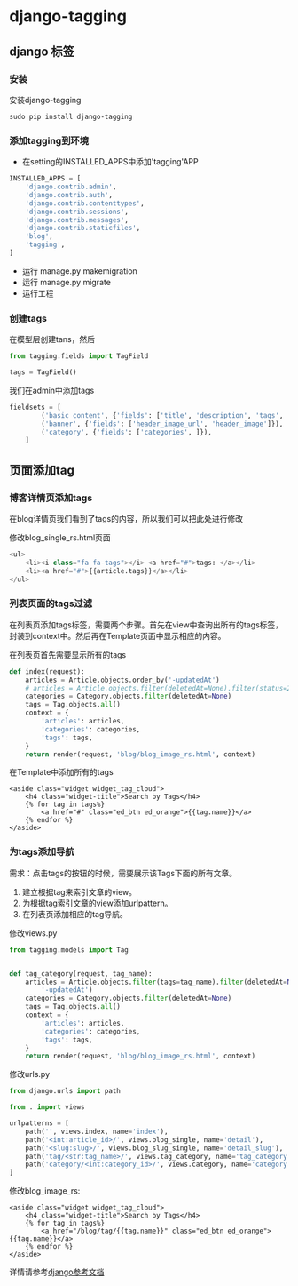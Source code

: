 # django-tagging

## django 标签

### 安装

安装django-tagging

```text
sudo pip install django-tagging
```

### 添加tagging到环境

* 在setting的INSTALLED\_APPS中添加'tagging'APP

```python
INSTALLED_APPS = [
    'django.contrib.admin',
    'django.contrib.auth',
    'django.contrib.contenttypes',
    'django.contrib.sessions',
    'django.contrib.messages',
    'django.contrib.staticfiles',
    'blog',
    'tagging',
]
```

* 运行 manage.py makemigration
* 运行 manage.py migrate
* 运行工程

### 创建tags

在模型层创建tans，然后

```python
from tagging.fields import TagField

tags = TagField()
```

我们在admin中添加tags

```python
fieldsets = [
        ('basic content', {'fields': ['title', 'description', 'tags', 'content', 'status']}),
        ('banner', {'fields': ['header_image_url', 'header_image']}),
        ('category', {'fields': ['categories', ]}),
    ]
```

## 页面添加tag

### 博客详情页添加tags

在blog详情页我们看到了tags的内容，所以我们可以把此处进行修改

修改blog\_single\_rs.html页面

```python
<ul>
    <li><i class="fa fa-tags"></i> <a href="#">tags: </a></li>
    <li><a href="#">{{article.tags}}</a></li>
</ul>
```

### 列表页面的tags过滤

在列表页添加tags标签，需要两个步骤。首先在view中查询出所有的tags标签，封装到context中。然后再在Template页面中显示相应的内容。

在列表页首先需要显示所有的tags

```python
def index(request):
    articles = Article.objects.order_by('-updatedAt')
    # articles = Article.objects.filter(deletedAt=None).filter(status=2).order_by('-updatedAt')
    categories = Category.objects.filter(deletedAt=None)
    tags = Tag.objects.all()
    context = {
        'articles': articles,
        'categories': categories,
        'tags': tags,
    }
    return render(request, 'blog/blog_image_rs.html', context)
```

在Template中添加所有的tags

```markup
<aside class="widget widget_tag_cloud">
    <h4 class="widget-title">Search by Tags</h4>
    {% for tag in tags%}
        <a href="#" class="ed_btn ed_orange">{{tag.name}}</a>
    {% endfor %}
</aside>
```

### 为tags添加导航

需求：点击tags的按钮的时候，需要展示该Tags下面的所有文章。

1. 建立根据tag来索引文章的view。
2. 为根据tag索引文章的view添加urlpattern。
3. 在列表页添加相应的tag导航。

修改views.py

```python
from tagging.models import Tag


def tag_category(request, tag_name):
    articles = Article.objects.filter(tags=tag_name).filter(deletedAt=None).filter(status=2).order_by(
        '-updatedAt')
    categories = Category.objects.filter(deletedAt=None)
    tags = Tag.objects.all()
    context = {
        'articles': articles,
        'categories': categories,
        'tags': tags,
    }
    return render(request, 'blog/blog_image_rs.html', context)
```

修改urls.py

```python
from django.urls import path

from . import views

urlpatterns = [
    path('', views.index, name='index'),
    path('<int:article_id>/', views.blog_single, name='detail'),
    path('<slug:slug>/', views.blog_slug_single, name='detail_slug'),
    path('tag/<str:tag_name>/', views.tag_category, name='tag_category')
    path('category/<int:category_id>/', views.category, name='category'),
]
```

修改blog\_image\_rs:

```markup
<aside class="widget widget_tag_cloud">
    <h4 class="widget-title">Search by Tags</h4>
    {% for tag in tags%}
        <a href="/blog/tag/{{tag.name}}" class="ed_btn ed_orange">{{tag.name}}</a>
    {% endfor %}
</aside>
```

详情请参考[django参考文档](http://django-tagging.readthedocs.io/)

